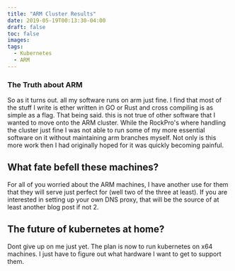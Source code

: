 ```yaml
---
title: "ARM Cluster Results"
date: 2019-05-19T00:13:30-04:00
draft: false  
toc: false
images:
tags: 
  - Kubernetes
  - ARM
---
```


### The Truth about ARM
So as it turns out. all my software runs on arm just fine. I find that most of the stuff I write is ether written in GO or Rust and cross compiling is as simple as a flag. That being said. this is not true of other software that I wanted to move onto the ARM cluster. While the RockPro's where handling the cluster just fine I was not able to run some of my more essential software on it without maintaining arm branches myself. Not only is this more work then I had originally hoped for it was quickly becoming painful.

## What fate befell these machines?
For all of you worried about the ARM machines, I have another use for them that they will serve just perfect for (well two of the three at least). If you are interested in setting up your own DNS proxy, that will be the source of at least another blog post if not 2.

## The future of kubernetes at home?
Dont give up on me just yet. The plan is now to run kubernetes on x64 machines. I just have to figure out what hardware I want to get to support them.